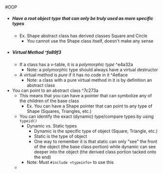 #OOP 
- ##### Have a root object type that can only be truly used as more specific types
	- Ex. Shape abstract class has derived classes Square and Circle
		- You cannot use the Shape class itself, doesn't make any sense
- ##### Virtual Method ^fa89f3
	- If a class has a v-table, it is a *polymorphic type* ^e4a32a
		- Note: a polymorphic type should always have a virtual destructor
	- A virtual method is _pure_ if it has no code in it ^4e6ace
		- Note: a class with a pure virtual method in it is by definition an abstract class
- You can point to an abstract class ^7c273a
	- This means that you can have a pointer that can symbolize any of the children of the base class
		- Ex. You can have a Shape pointer that can point to any type of Shape (Squares, Triangles, etc.)
	- You can identify the exact (dynamic) type/compare types  by using `typeid()`
		- Dynamic vs. Static types
			- Dynamic is the specific type of object (Square, Triangle, etc.)
			- Static is the type of object 
			- One way to remember it is that static can only "see" the front of the object (the base class portion) while dynamic can see deeper into the object (the derived class portion tacked onto the end)
		- Note: Must `#include <typeinfo>` to use this
	- 